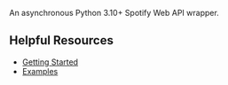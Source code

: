 An asynchronous Python 3.10+ Spotify Web API wrapper.

## Helpful Resources

* [Getting Started](./getting_started.md)
* [Examples](https://github.com/novanai/aiospotify.py/tree/master/examples)
